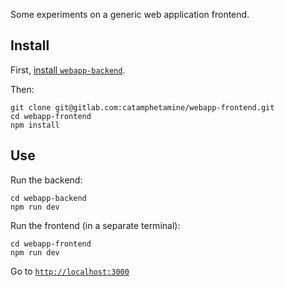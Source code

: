Some experiments on a generic web application frontend.

## Install

First, [install `webapp-backend`](https://gitlab.com/catamphetamine/webapp-backend).

Then:

```
git clone git@gitlab.com:catamphetamine/webapp-frontend.git
cd webapp-frontend
npm install
```

## Use

Run the backend:

```
cd webapp-backend
npm run dev
```

Run the frontend (in a separate terminal):

```
cd webapp-frontend
npm run dev
```

Go to [`http://localhost:3000`](http://localhost:3000)